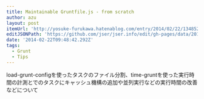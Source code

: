 ```yaml
---
title: Maintainable Gruntfile.js - from scratch
author: azu
layout: post
itemUrl: 'http://yosuke-furukawa.hatenablog.com/entry/2014/02/22/134852'
editJSONPath: 'https://github.com/jser/jser.info/edit/gh-pages/data/2014/02/index.json'
date: '2014-02-22T09:48:42.292Z'
tags:
  - Grunt
  - Tips
---
```

load-grunt-configを使ったタスクのファイル分割、time-gruntを使った実行時間の計測とでのタスクにキャッシュ機構の追加や並列実行などの実行時間の改善などについて
